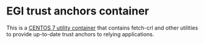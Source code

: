# EGI trust anchors container

This is a [CENTOS 7 utility container](https://hub.docker.com/r/indigoiam/egi-trustanchors) that contains fetch-crl and other utilities
to provide up-to-date trust anchors to relying applications.
